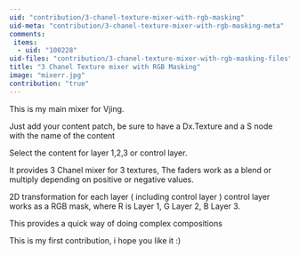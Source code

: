 ```yaml
---
uid: "contribution/3-chanel-texture-mixer-with-rgb-masking"
uid-meta: "contribution/3-chanel-texture-mixer-with-rgb-masking-meta"
comments: 
 items: 
  - uid: "100228"
uid-files: "contribution/3-chanel-texture-mixer-with-rgb-masking-files"
title: "3 Chanel Texture mixer with RGB Masking"
image: "mixerr.jpg"
contribution: "true"
---
```


This is my main mixer for Vjing. 

Just add your content patch, be sure to have a Dx.Texture and a S node with the name of the content

Select the content for layer 1,2,3 or control layer.

It provides  3 Chanel mixer for 3 textures,
The faders work as a blend or multiply depending on positive or negative values.

2D transformation for each layer ( including control layer )
control layer works as a  RGB mask, where R is Layer 1, G Layer 2, B Layer 3.

This provides a quick way of doing complex compositions

This is my first contribution, i hope you like it :)